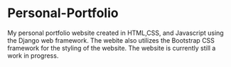 # Personal-Portfolio
My personal portfolio website created in HTML,CSS, and Javascript using the Django web framework. The webite also utilizes the Bootstrap CSS framework for the styling of the website. The website is currently still a work in progress.
